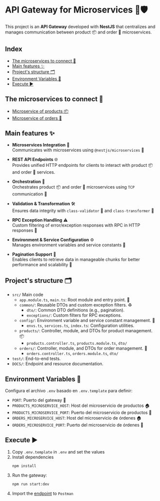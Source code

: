 # API Gateway for Microservices 🚪🛡️

This project is an **API Gateway** developed with **NestJS** that centralizes and manages communication between product 📦 and order 🧾 microservices.

## Index

- [The microservices to connect 🔗](#the-microservices-to-connect)
- [Main features ✨](#main-features-)
- [Project's structure 🗂️](#projects-structure-)
- [Environment Variables 🌱](#environment-variables-)
- [Execute ▶️](#execute-)

## The microservices to connect 🔗

- [Microservice of products 📦](https://github.com/jcarloshg/microservices_products)
- [Microservice of orders 🧾](https://github.com/jcarloshg/microservices_orders)

## Main features ✨

- **Microservices Integration** 🧩  
  Communicates with microservices using `@nestjs/microservices` 🔗

- **REST API Endpoints** 🌐  
  Provides unified HTTP endpoints for clients to interact with product 📦 and order 🧾 services.

- **Orchestration** 🎼  
  Orchestrates product 📦 and order 🧾 microservices using `TCP` communication 🔌

- **Validation & Transformation** 🛠️  
  Ensures data integrity with `class-validator` 🧪 and `class-transformer` 🔄

- **RPC Exception Handling** ⚠️  
  Custom filtering of error/exception responses with RPC in HTTP responses 🚨

- **Environment & Service Configuration** ⚙️  
  Manages environment variables and service constants 🔑

- **Pagination Support** 📄  
  Enables clients to retrieve data in manageable chunks for better performance and scalability 🚀

## Project's structure 🗂️

- `src/` Main code
  - `app.module.ts`, `main.ts`: Root module and entry point. 🚀
  - `common/`: Reusable DTOs and custom exception filters. ♻️
    - `dto/`: Common DTO definitions (e.g., pagination).
    - `exceptions/`: Custom filters for RPC exceptions.
  - `config/`: Environment variable and service constant management. 🔑
    - `envs.ts`, `services.ts`, `index.ts`: Configuration utilities.
  - `products/`: Controller, module, and DTOs for product management. 📦
    - `products.controller.ts`, `products.module.ts`, `dto/`
  - `orders/`: Controller, module, and DTOs for order management. 🧾
    - `orders.controller.ts`, `orders.module.ts`, `dto/`
- `test/`: End-to-end tests.
- `DOCS/`: Endpoint and resource documentation.

## Environment Variables 🌱

Configura el archivo `.env` basado en `.env.template` para definir:

- `PORT`: Puerto del gateway 🚪
- `PRODUCTS_MICROSERVICE_HOST`: Host del microservicio de productos 🏠
- `PRODUCTS_MICROSERVICE_PORT`: Puerto del microservicio de productos 🚪
- `ORDERS_MICROSERVICE_HOST`: Host del microservicio de órdenes 🏠
- `ORDERS_MICROSERVICE_PORT`: Puerto del microservicio de órdenes 🚪

## Execute ▶️

1. Copy `.env.template` in `.env` and set the values
2. Install dependencies
   ```zsh
   npm install
   ```
3. Run the gateway:
   ```zsh
   npm run start:dev
   ```
4. Import the [endpoint](DOCS/endpoints.json) to `Postman`
